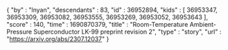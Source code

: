 {
  "by" : "lnyan",
  "descendants" : 83,
  "id" : 36952894,
  "kids" : [ 36953347, 36953309, 36953082, 36953555, 36953269, 36953052, 36953643 ],
  "score" : 140,
  "time" : 1690870379,
  "title" : "Room-Temperature Ambient-Pressure Superconductor LK-99 preprint revision 2",
  "type" : "story",
  "url" : "https://arxiv.org/abs/2307.12037"
}

